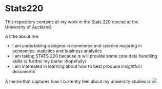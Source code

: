# Stats220

This repository contains all my work in the Stats 220 course at the University of Auckland. 

A little about me:

- I am undertaking a degree in commerce and science majoring in economics, statistics and business analytics 
- I am taking STATS 220 because is will provide some core data handiling skills to further my carrer (hopefully)
- I am interested in learning about how to best produce insightful r documents 

A meme that captures how I currently feel about my university studies is ![](https://c.tenor.com/8druEACXtX8AAAAd/tenor.gif)
